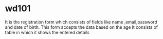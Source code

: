 # wd101
It is the registration form which consists of fields like name ,email,password and date of birth. 
This form accepts the data based on the age 
It consists of table in which it shows the entered details

